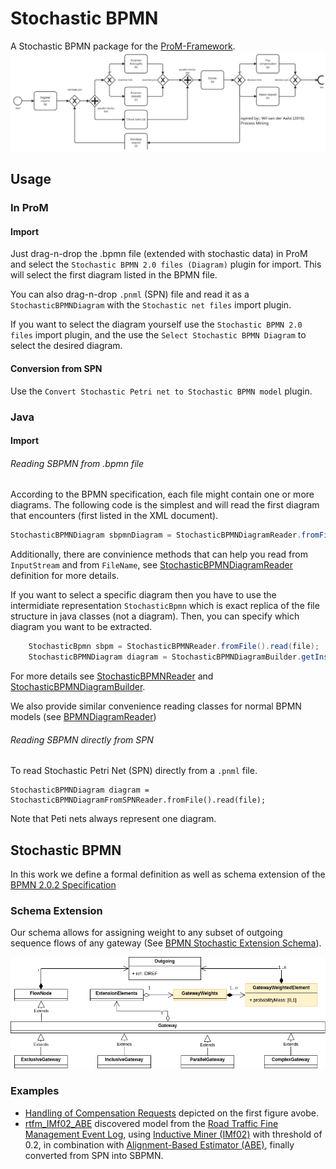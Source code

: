 # Stochastic BPMN
A Stochastic BPMN package for the [ProM-Framework](https://github.com/promworkbench/ProM-Framework).
![Instance - SBPMN - Handling of Compensation Requests.svg](resources/inputModel/StochasticBPMN/example/Instance%20-%20SBPMN%20-%20Handling%20of%20Compensation%20Requests.svg)

## Usage 
### In ProM
#### Import
Just drag-n-drop the .bpmn file (extended with stochastic data) in ProM and select the `Stochastic BPMN 2.0 files (Diagram)` plugin for import. This will select the first diagram listed in the BPMN file.

You can also drag-n-drop `.pnml` (SPN) file and read it as a `StochasticBPMNDiagram` with the `Stochastic net files` import plugin.

If you want to select the diagram yourself use the `Stochastic BPMN 2.0 files` import plugin, and the use the `Select Stochastic BPMN Diagram` to select the desired diagram.
#### Conversion from SPN
Use the `Convert Stochastic Petri net to Stochastic BPMN model` plugin.
### Java
#### Import
###### Reading SBPMN from .bpmn file
According to the BPMN specification, each file might contain one or more diagrams. The following code is the simplest and will read the first diagram that encounters (first listed in the XML document).
```java
StochasticBPMNDiagram sbpmnDiagram = StochasticBPMNDiagramReader.fromFile().read(file);
```
Additionally, there are convinience methods that can help you read from `InputStream` and from `FileName`, see [StochasticBPMNDiagramReader](https://github.com/promworkbench/StochasticBPMN/blob/main/src/org/processmining/stochasticbpmn/algorithms/reader/StochasticBPMNReader.java) definition for more details.

If you want to select a specific diagram then you have to use the intermidiate representation `StochasticBpmn` which is exact replica of the file structure in java classes (not a diagram). Then, you can specify which diagram you want to be extracted.
```java
    StochasticBpmn sbpm = StochasticBPMNReader.fromFile().read(file);
    StochasticBPMNDiagram diagram = StochasticBPMNDiagramBuilder.getInstance().build(sbpmn, label, selectDiagramParameters);
```
For more details see [StochasticBPMNReader](https://github.com/promworkbench/StochasticBPMN/blob/main/src/org/processmining/stochasticbpmn/algorithms/reader/StochasticBPMNReader.java) and [StochasticBPMNDiagramBuilder](https://github.com/promworkbench/StochasticBPMN/blob/main/src/org/processmining/stochasticbpmn/algorithms/diagram/builder/StochasticBPMNDiagramBuilderImpl.java).

We also provide similar convenience reading classes for normal BPMN models (see [BPMNDiagramReader](https://github.com/promworkbench/StochasticBPMN/blob/main/src/org/processmining/stochasticbpmn/algorithms/diagram/reader/BpmnDiagramReader.java))

###### Reading SBPMN directly from SPN
To read Stochastic Petri Net (SPN) directly from a `.pnml` file.

```
StochasticBPMNDiagram diagram = StochasticBPMNDiagramFromSPNReader.fromFile().read(file);
```

Note that Peti nets always represent one diagram.
## Stochastic BPMN
In this work we define a formal definition as well as schema extension of the [BPMN 2.0.2 Specification](https://www.omg.org/spec/BPMN/2.0.2/PDF/)
### Schema Extension
Our schema allows for assigning weight to any subset of outgoing sequence flows of any gateway (See [BPMN Stochastic Extension Schema](resources/inputModel/StochasticBPMN/XMLSchema/BPMN_StochasticExtension.xsd)).

![sbpmn_xml_schema_class_diagram.png](resources/inputModel/StochasticBPMN/XMLSchema/sbpmn_xml_schema_class_diagram.png)
### Examples
- [Handling of Compensation Requests](https://github.com/promworkbench/StochasticBPMN/blob/main/resources/inputModel/StochasticBPMN/example/Instance%20-%20BPMN%20-%20Handling%20of%20Compensation%20Requests%20Simplified.bpmn) depicted on the first figure avobe.
- [rtfm_IMf02_ABE](https://github.com/promworkbench/StochasticBPMN/blob/main/resources/inputModel/StochasticBPMN/example/Instance%20-%20Stochastic%20BPMN%20-%20rtfm_IMf02_ABE.bpmn) discovered model from the [Road Traffic Fine Management Event Log](https://data.4tu.nl/articles/dataset/Road_Traffic_Fine_Management_Process/12683249), using [Inductive Miner (IMf02)](https://github.com/promworkbench/InductiveMiner) with threshold of 0.2, in combination with [Alignment-Based Estimator (ABE)](https://github.com/promworkbench/StochasticWeightEstimation), finally converted from SPN into SBPMN.